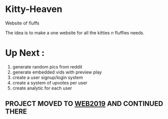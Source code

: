 # Kitty-Heaven
Website of fluffs

The idea is to make a one website for all the kitties n fluffies needs.

# Up Next : 
1. generate random pics from reddit
2. generate embedded vids with preview play
3. create a user signup/login system
4. create a system of upvotes per user
5. create analytic for each user

## PROJECT MOVED TO [WEB2019](https://github.com/fadiatamny/Web2019/tree/master/KittyHaven) AND CONTINUED THERE
